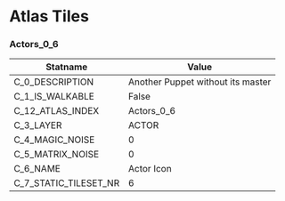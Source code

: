 

# Atlas Tiles





### Actors_0_6
| Statname | Value | 
|  --  |  --  | 
| C_0_DESCRIPTION | Another Puppet without its master | 
| C_1_IS_WALKABLE | False | 
| C_12_ATLAS_INDEX | Actors_0_6 | 
| C_3_LAYER | ACTOR | 
| C_4_MAGIC_NOISE | 0 | 
| C_5_MATRIX_NOISE | 0 | 
| C_6_NAME | Actor Icon | 
| C_7_STATIC_TILESET_NR | 6 | 

